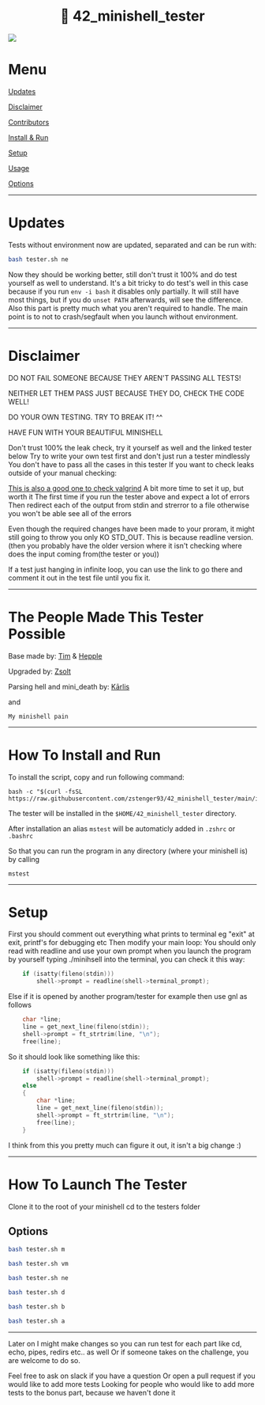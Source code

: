 
<h1 align=center>📖 42_minishell_tester</h1>
<img align=center src="https://github.com/zstenger93/42_minishell_tester/blob/master/tester.png">

# Menu

[Updates](#updates)

[Disclaimer](#disclaimer)

[Contributors](#the-people-made-this-tester-possible)

[Install & Run](#how-to-install-and-run)

[Setup](#setup)

[Usage](#how-to-launch-the-tester)

[Options](#options)

---

# Updates
Tests without environment now are updated, separated and can be run with:

```bash
bash tester.sh ne
```

Now they should be working better, still don't trust it 100% and do test yourself as well to understand.
It's a bit tricky to do test's well in this case because if you run `env -i bash` it disables only partially.
It will still have most things, but if you do `unset PATH` afterwards, will see the difference.
Also this part is pretty much what you aren't required to handle.
The main point is to not to crash/segfault when you launch without environment.

---

# Disclaimer

DO NOT FAIL SOMEONE BECAUSE THEY AREN'T PASSING ALL TESTS!

NEITHER LET THEM PASS JUST BECAUSE THEY DO, CHECK THE CODE WELL!

DO YOUR OWN TESTING. TRY TO BREAK IT! ^^

HAVE FUN WITH YOUR BEAUTIFUL MINISHELL

Don't trust 100% the leak check, try it yourself as well and the linked tester below
Try to write your own test first and don't just run a tester mindlessly
You don't have to pass all the cases in this tester
If you want to check leaks outside of your manual checking:

[This is also a good one to check valgrind](https://github.com/thallard/minishell_tester)
A bit more time to set it up, but worth it
The first time if you run the tester above and expect a lot of errors
Then redirect each of the output from stdin and strerror to a file otherwise you won't be able see all of the errors

Even though the required changes have been made to your proram, it might still going to throw you only KO STD_OUT.
This is because readline version. (then you probably have the older version where it isn't checking where does the input coming from(the tester or you))

If a test just hanging in infinite loop, you can use the link to go there and comment it out in the test file until you fix it.

---

# The People Made This Tester Possible

Base made by: [Tim](https://github.com/tjensen42) & [Hepple](https://github.com/hepple42)

Upgraded by: [Zsolt](https://github.com/zstenger93)

Parsing hell and mini_death by: [Kārlis](https://github.com/kvebers)

and

```
My minishell pain
```
---

# How To Install and Run

To install the script, copy and run following command:

```
bash -c "$(curl -fsSL https://raw.githubusercontent.com/zstenger93/42_minishell_tester/main/install.sh)" 
```

The tester will be installed in the `$HOME/42_minishell_tester` directory.

After installation an alias `mstest` will be automaticly added in `.zshrc` or `.bashrc`

So that you can run the program in any directory (where your minishell is) by calling

```
mstest
```

---

# Setup
First you should comment out everything what prints to terminal eg "exit" at exit, printf's for debugging etc
Then modify your main loop:
You should only read with readline and use your own prompt when you launch the program by yourself typing ./minihsell into the terminal, you can check it this way:


```c
	if (isatty(fileno(stdin)))
		shell->prompt = readline(shell->terminal_prompt);
```

Else if it is opened by another program/tester for example then use gnl as follows

```c
	char *line;
	line = get_next_line(fileno(stdin));
	shell->prompt = ft_strtrim(line, "\n");
	free(line);
```

So it should look like something like this:

```c
	if (isatty(fileno(stdin)))
		shell->prompt = readline(shell->terminal_prompt);
	else
	{
		char *line;
		line = get_next_line(fileno(stdin));
		shell->prompt = ft_strtrim(line, "\n");
		free(line);
	}
```

I think from this you pretty much can figure it out, it isn't a big change :)

---

# How To Launch The Tester
Clone it to the root of your minishell
cd to the testers folder
## Options

```bash
bash tester.sh m
```
```bash
bash tester.sh vm
```
```bash
bash tester.sh ne
```
```bash
bash tester.sh d
```
```bash
bash tester.sh b
```
```bash
bash tester.sh a
```

---

Later on I might make changes so you can run test for each part like cd, echo, pipes, redirs etc.. as well
Or if someone takes on the challenge, you are welcome to do so.

Feel free to ask on slack if you have a question
Or open a pull request if you would like to add more tests
Looking for people who would like to add more tests to the bonus part, because we haven't done it
